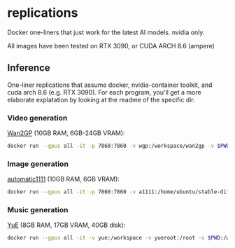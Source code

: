 # replications  

Docker one-liners that just work for the latest AI models.
nvidia only.

All images have been tested on RTX 3090, or CUDA ARCH 8.6 (ampere)

## Inference  

One-liner replications that assume docker, nvidia-container toolkit, and cuda arch 8.6 (e.g. RTX 3090).
For each program, you'll get a more elaborate explatation by looking at the readme of the specific dir.

### Video generation
[Wan2GP](/wan2gp/README.md) (10GB RAM, 6GB-24GB VRAM):
```bash
docker run --gpus all -it -p 7860:7860 -v wgp:/workspace/wan2gp -v $PWD:/workspace/wan2gp/outputs marksverdhei/wan2gp:latest
```

### Image generation
[automatic1111](/automatic1111/README.md) (10GB RAM, 6GB VRAM):
```bash
docker run --gpus all -it -p 7860:7860 -v a1111:/home/ubuntu/stable-diffusion-webui -v $PWD:/home/ubuntu/stable-diffusion-webui/outputs automatic1111:latest
```

### Music generation

[YuE](/yue/README.md) (8GB RAM, 17GB VRAM, 40GB disk):
```bash
docker run --gpus all -it -v yue:/workspace -v yueroot:/root -v $PWD:/workspace/YuE/inference/output marksverdhei/yue:latest
```

